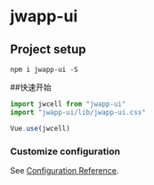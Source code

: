 # jwapp-ui

## Project setup
```
npm i jwapp-ui -S
```
##快速开始
```javascript
import jwcell from "jwapp-ui"
import "jwapp-ui/lib/jwapp-ui.css"

Vue.use(jwcell)
```

### Customize configuration
See [Configuration Reference](https://cli.vuejs.org/config/).

